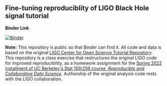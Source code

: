 ## Fine-tuning reproduciblity of LIGO Black Hole signal tutorial

**Binder Link**

[![Binder](https://mybinder.org/badge_logo.svg)](https://mybinder.org/v2/gh/UCB-stat-159-s22/hw05-JohnsonJDDJ/HEAD?labpath=index.ipynb)

**Note:** This repository is public so that Binder can find it. All code and data is based on the original [LIGO Center for Open Science Tutorial Repository](https://github.com/losc-tutorial/LOSC_Event_tutorial). This repository is a class exercise that restructures the original LIGO code for improved reproducibility, as a homework assignment for the [Spring 2022 installment of UC Berkeley's Stat 159/259 course, _Reproducible and Collaborative Data Science_](https://ucb-stat-159-s22.github.io). Authorship of the original analysis code rests with the LIGO collaboration.
